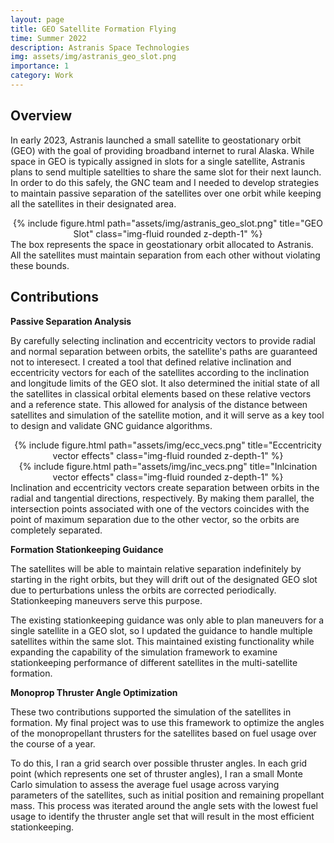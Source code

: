 ```yaml
---
layout: page
title: GEO Satellite Formation Flying
time: Summer 2022
description: Astranis Space Technologies
img: assets/img/astranis_geo_slot.png
importance: 1
category: Work
---
```


## Overview
In early 2023, Astranis launched a small satellite to geostationary orbit (GEO) with the goal of providing broadband internet to rural Alaska. While space in GEO is typically assigned in slots for a single satellite, Astranis plans to send multiple satellties to share the same slot for their next launch. In order to do this safely, the GNC team and I needed to develop strategies to maintain passive separation of the satellites over one orbit while keeping all the satellites in their designated area.

<div class="row">
    <div class="col">
        <center>{% include figure.html path="assets/img/astranis_geo_slot.png" title="GEO Slot" class="img-fluid rounded z-depth-1" %}</center>
    </div>
</div>
<div class="caption">
    The box represents the space in geostationary orbit allocated to Astranis. All the satellites must maintain separation from each other without violating these bounds.
</div>

## Contributions

**Passive Separation Analysis**

By carefully selecting inclination and eccentricity vectors to provide radial and normal separation between orbits, the satellite's paths are guaranteed not to interesect. I created a tool that defined relative inclination and eccentricity vectors for each of the satellites according to the inclination and longitude limits of the GEO slot. It also determined the initial state of all the satellites in classical orbital elements based on these relative vectors and a reference state. This allowed for analysis of the distance between satellites and simulation of the satellite motion, and it will serve as a key tool to design and validate GNC guidance algorithms.


<div class="row">
    <div class="col">
        <center>{% include figure.html path="assets/img/ecc_vecs.png" title="Eccentricity vector effects" class="img-fluid rounded z-depth-1" %}</center>
    </div>
</div>
<div class="row">
    <div class="col-sm mt-3 mt-md-0">
        <center>{% include figure.html path="assets/img/inc_vecs.png" title="Inlcination vector effects" class="img-fluid rounded z-depth-1" %}</center>
    </div>
</div>
<div class="caption">
    Inclination and eccentricity vectors create separation between orbits in the radial and tangential directions, respectively. By making them parallel, the intersection points associated with one of the vectors coincides with the point of maximum separation due to the other vector, so the orbits are completely separated.
</div>


**Formation Stationkeeping Guidance**

The satellites will be able to maintain relative separation indefinitely by starting in the right orbits, but they will drift out of the designated GEO slot due to perturbations unless the orbits are corrected periodically. Stationkeeping maneuvers serve this purpose. 

The existing stationkeeping guidance was only able to plan maneuvers for a single satellite in a GEO slot, so I updated the guidance to handle multiple satellites within the same slot. This maintained existing functionality while expanding the capability of the simulation framework to examine stationkeeping performance of different satellites in the multi-satellite formation.

**Monoprop Thruster Angle Optimization**

These two contributions supported the simulation of the satellites in formation. My final project was to use this framework to optimize the angles of the monopropellant thrusters for the satellites based on fuel usage over the course of a year. 

To do this, I ran a grid search over possible thruster angles. In each grid point (which represents one set of thruster angles), I ran a small Monte Carlo simulation to assess the average fuel usage across varying parameters of the satellites, such as initial position and remaining propellant mass. This process was iterated around the angle sets with the lowest fuel usage to identify the thruster angle set that will result in the most efficient stationkeeping.
